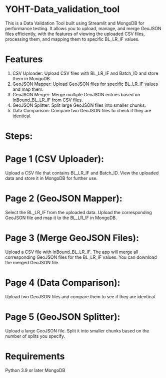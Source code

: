 # YOHT-Data_validation_tool

This is a Data Validation Tool built using Streamlit and MongoDB for performance testing. It allows you to upload, manage, and merge GeoJSON files efficiently, with the features of viewing the uploaded CSV files, processing them, and mapping them to specific BL_LR_IF values.

# Features

1. CSV Uploader: Upload CSV files with BL_LR_IF and Batch_ID and store them in MongoDB.
2. GeoJSON Mapper: Upload GeoJSON files for specific BL_LR_IF values and map them.
3. GeoJSON Merger: Merge multiple GeoJSON entries based on InBound_BL_LR_IF from CSV files.
4. GeoJSON Splitter: Split large GeoJSON files into smaller chunks.
5. Data Comparison: Compare two GeoJSON files to check if they are identical.




# Steps:

# Page 1 (CSV Uploader):

Upload a CSV file that contains BL_LR_IF and Batch_ID.
View the uploaded data and store it in MongoDB for further use.

# Page 2 (GeoJSON Mapper):
Select the BL_LR_IF from the uploaded data.
Upload the corresponding GeoJSON file and map it to the BL_LR_IF in MongoDB.

# Page 3 (Merge GeoJSON Files):
Upload a CSV file with InBound_BL_LR_IF.
The app will merge all corresponding GeoJSON files for the BL_LR_IF values.
You can download the merged GeoJSON file.

# Page 4 (Data Comparison):
Upload two GeoJSON files and compare them to see if they are identical.

# Page 5 (GeoJSON Splitter):
Upload a large GeoJSON file.
Split it into smaller chunks based on the number of splits you specify.




# Requirements

Python 3.9 or later
MongoDB

